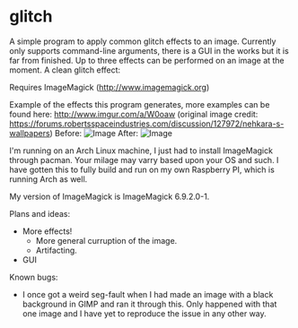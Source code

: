 # glitch
A simple program to apply common glitch effects to an image.
Currently only supports command-line arguments, there is a GUI in the works but it is far from finished.
Up to three effects can be performed on an image at the moment. 
A clean glitch effect:

Requires ImageMagick (http://www.imagemagick.org)

Example of the effects this program generates, more examples can be found here: http://www.imgur.com/a/W0oaw (original image credit: https://forums.robertsspaceindustries.com/discussion/127972/nehkara-s-wallpapers)
Before:
![Image](../master/images/testimage.png)
After:
![Image](../master/images/outputimage.png)

I'm running on an Arch Linux machine, I just had to install ImageMagick through pacman. 
Your milage may varry based upon your OS and such.
I have gotten this to fully build and run on my own Raspberry PI, which is running Arch as well.

My version of ImageMagick is ImageMagick 6.9.2.0-1.

Plans and ideas:
  - More effects!
      - More general curruption of the image.
      - Artifacting.
  - GUI

Known bugs:
  - I once got a weird seg-fault when I had made an image with a black background in GIMP and ran it through this. Only happened with that one image and I have yet to reproduce the issue in any other way. 
